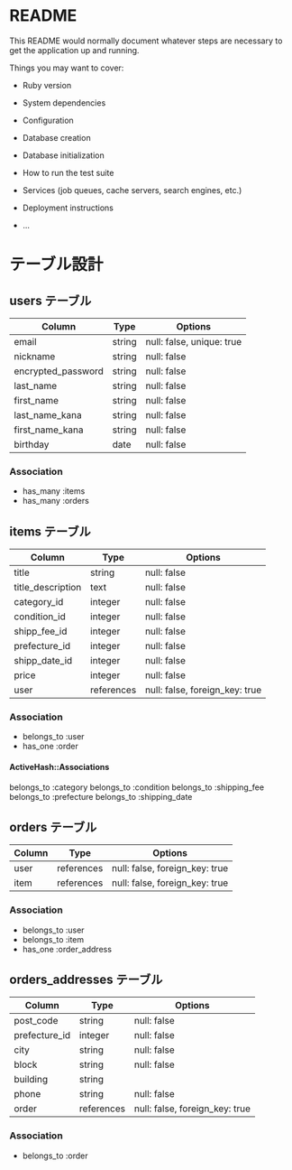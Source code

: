 # README

This README would normally document whatever steps are necessary to get the
application up and running.

Things you may want to cover:

* Ruby version

* System dependencies

* Configuration

* Database creation

* Database initialization

* How to run the test suite

* Services (job queues, cache servers, search engines, etc.)

* Deployment instructions

* ...



# テーブル設計

## users テーブル

| Column             | Type     | Options     |
| ------------------ | -------- | ----------- |
| email              | string   | null: false, unique: true |
| nickname           | string   | null: false |
| encrypted_password | string   | null: false |
| last_name          | string   | null: false | 
| first_name         | string   | null: false | 
| last_name_kana     | string   | null: false | 
| first_name_kana    | string   | null: false | 
| birthday　　　      | date     | null: false | 


### Association

- has_many :items
- has_many :orders


## items テーブル

| Column             | Type       | Options                        |
| ------------------ | ---------- | ------------------------------ |
| title              | string     | null: false                    | 商品名
| title_description  | text       | null: false                    | 商品説明
| category_id        | integer    | null: false                    | カテゴリ
| condition_id       | integer    | null: false                    | 商品状態
| shipp_fee_id       | integer    | null: false                    | 配送料負担
| prefecture_id      | integer    | null: false                    | 発送元地域
| shipp_date_id      | integer    | null: false                    | 発送日の目安
| price              | integer    | null: false                    | 価格
| user               | references | null: false, foreign_key: true |  


### Association

- belongs_to :user
- has_one    :order


#### ActiveHash::Associations
  belongs_to :category
  belongs_to :condition
  belongs_to :shipping_fee
  belongs_to :prefecture
  belongs_to :shipping_date


## orders テーブル

| Column     | Type       | Options                        |
| ---------- | ---------- | ------------------------------ |
| user       | references | null: false, foreign_key: true |  
| item       | references | null: false, foreign_key: true | 


### Association

- belongs_to :user
- belongs_to :item
- has_one :order_address


## orders_addresses テーブル

| Column         | Type       | Options                        |
| -------------- | ---------- | ------------------------------ |
| post_code      | string     | null: false                    |
| prefecture_id  | integer    | null: false                    |
| city           | string     | null: false                    |
| block          | string     | null: false                    |
| building       | string     | 　　　　　　                     |
| phone          | string     | null: false                    |
| order          | references | null: false, foreign_key: true |


### Association

- belongs_to   :order
